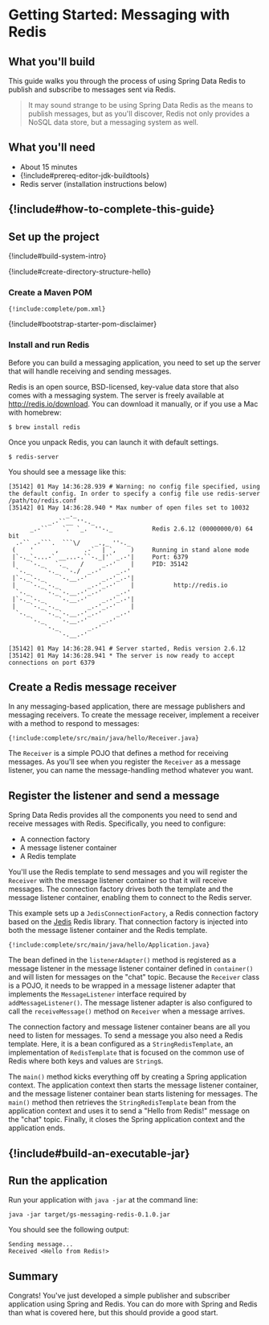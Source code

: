 # Getting Started: Messaging with Redis

What you'll build
-----------------

This guide walks you through the process of using Spring Data Redis to publish and subscribe to messages sent via Redis.

> It may sound strange to be using Spring Data Redis as the means to publish messages, but as you'll discover, Redis not only provides a NoSQL data store, but a messaging system as well.

What you'll need
----------------

 - About 15 minutes
 - {!include#prereq-editor-jdk-buildtools}
 - Redis server (installation instructions below)

## {!include#how-to-complete-this-guide}

<a name="scratch"></a>
Set up the project
------------------

{!include#build-system-intro}

{!include#create-directory-structure-hello}

### Create a Maven POM

    {!include:complete/pom.xml}

{!include#bootstrap-starter-pom-disclaimer}

### Install and run Redis

Before you can build a messaging application, you need to set up the server that will handle receiving and sending messages.

Redis is an open source, BSD-licensed, key-value data store that also comes with a messaging system. The server is freely available at <http://redis.io/download>. You can download it manually, or if you use a Mac with homebrew:

    $ brew install redis

Once you unpack Redis, you can launch it with default settings.

    $ redis-server

You should see a message like this:

    [35142] 01 May 14:36:28.939 # Warning: no config file specified, using the default config. In order to specify a config file use redis-server /path/to/redis.conf
    [35142] 01 May 14:36:28.940 * Max number of open files set to 10032
                    _._
               _.-``__ ''-._
          _.-``    `.  `_.  ''-._           Redis 2.6.12 (00000000/0) 64 bit
      .-`` .-```.  ```\/    _.,_ ''-._
     (    '      ,       .-`  | `,    )     Running in stand alone mode
     |`-._`-...-` __...-.``-._|'` _.-'|     Port: 6379
     |    `-._   `._    /     _.-'    |     PID: 35142
      `-._    `-._  `-./  _.-'    _.-'
     |`-._`-._    `-.__.-'    _.-'_.-'|
     |    `-._`-._        _.-'_.-'    |           http://redis.io
      `-._    `-._`-.__.-'_.-'    _.-'
     |`-._`-._    `-.__.-'    _.-'_.-'|
     |    `-._`-._        _.-'_.-'    |
      `-._    `-._`-.__.-'_.-'    _.-'
          `-._    `-.__.-'    _.-'
              `-._        _.-'
                  `-.__.-'

    [35142] 01 May 14:36:28.941 # Server started, Redis version 2.6.12
    [35142] 01 May 14:36:28.941 * The server is now ready to accept connections on port 6379


<a name="initial"></a>
Create a Redis message receiver
---------------------------------

In any messaging-based application, there are message publishers and messaging receivers. To create the message receiver, implement a receiver with a method to respond to messages:

    {!include:complete/src/main/java/hello/Receiver.java}

The `Receiver` is a simple POJO that defines a method for receiving messages. As you'll see when you register the `Receiver` as a message listener, you can name the message-handling method whatever you want.


Register the listener and send a message
----------------------------------------------

Spring Data Redis provides all the components you need to send and receive messages with Redis. Specifically, you need to configure:

 - A connection factory
 - A message listener container
 - A Redis template

You'll use the Redis template to send messages and you will register the `Receiver` with the message listener container so that it will receive messages. The connection factory drives both the template and the message listener container, enabling them to connect to the Redis server.

This example sets up a `JedisConnectionFactory`, a Redis connection factory based on the [Jedis](https://github.com/xetorthio/jedis) Redis library. That connection factory is injected into both the message listener container and the Redis template.

    {!include:complete/src/main/java/hello/Application.java}


The bean defined in the `listenerAdapter()` method is registered as a message listener in the message listener container defined in `container()` and will listen for messages on the "chat" topic. Because the `Receiver` class is a POJO, it needs to be wrapped in a message listener adapter that implements the `MessageListener` interface required by `addMessageListener()`. The message listener adapter is also configured to call the `receiveMessage()` method on `Receiver` when a message arrives.

The connection factory and message listener container beans are all you need to listen for messages. To send a message you also need a Redis template. Here, it is a bean configured as a `StringRedisTemplate`, an implementation of `RedisTemplate` that is focused on the common use of Redis where both keys and values are `String`s.

The `main()` method kicks everything off by creating a Spring application context. The application context then starts the message listener container, and the message listener container bean starts listening for messages. The `main()` method then retrieves the `StringRedisTemplate` bean from the application context and uses it to send a "Hello from Redis!" message on the "chat" topic. Finally, it closes the Spring application context and the application ends.

## {!include#build-an-executable-jar}

Run the application
-------------------
Run your application with `java -jar` at the command line:

    java -jar target/gs-messaging-redis-0.1.0.jar


You should see the following output:

    Sending message...
    Received <Hello from Redis!>

Summary
-------
Congrats! You've just developed a simple publisher and subscriber application using Spring and Redis. You can do more with Spring and Redis than what is covered here, but this should provide a good start.
